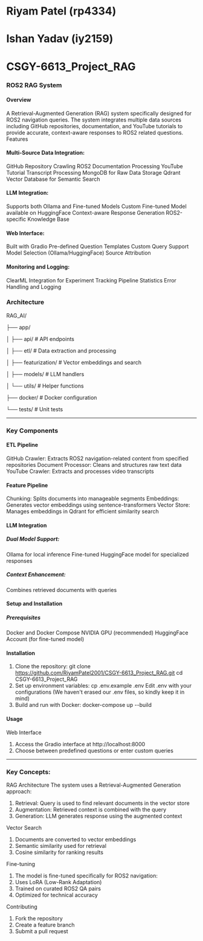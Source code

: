 # Riyam Patel (rp4334)
# Ishan Yadav (iy2159)

# CSGY-6613_Project_RAG

### ROS2 RAG System
#### Overview
A Retrieval-Augmented Generation (RAG) system specifically designed for ROS2 navigation queries. The system integrates multiple data sources including GitHub repositories, documentation, and YouTube tutorials to provide accurate, context-aware responses to ROS2 related questions.
Features

#### Multi-Source Data Integration:
GitHub Repository Crawling
ROS2 Documentation Processing
YouTube Tutorial Transcript Processing
MongoDB for Raw Data Storage
Qdrant Vector Database for Semantic Search


#### LLM Integration:
Supports both Ollama and Fine-tuned Models
Custom Fine-tuned Model available on HuggingFace
Context-aware Response Generation
ROS2-specific Knowledge Base


#### Web Interface:
Built with Gradio
Pre-defined Question Templates
Custom Query Support
Model Selection (Ollama/HuggingFace)
Source Attribution


#### Monitoring and Logging:
ClearML Integration for Experiment Tracking
Pipeline Statistics
Error Handling and Logging

### Architecture

RAG_AI/

├── app/

│   ├── api/                # API endpoints

│   ├── etl/                # Data extraction and processing

│   ├── featurization/      # Vector embeddings and search

│   ├── models/             # LLM handlers

│   └── utils/              # Helper functions

├── docker/                 # Docker configuration

└── tests/                  # Unit tests

--------------------------------------------------------------------------------------------------------------------------------------

### Key Components
#### ETL Pipeline

GitHub Crawler: Extracts ROS2 navigation-related content from specified repositories
Document Processor: Cleans and structures raw text data
YouTube Crawler: Extracts and processes video transcripts

#### Feature Pipeline

Chunking: Splits documents into manageable segments
Embeddings: Generates vector embeddings using sentence-transformers
Vector Store: Manages embeddings in Qdrant for efficient similarity search

#### LLM Integration

##### Dual Model Support:
  Ollama for local inference
  Fine-tuned HuggingFace model for specialized responses
  
##### Context Enhancement: 
Combines retrieved documents with queries

#### Setup and Installation
##### Prerequisites
  Docker and Docker Compose
  NVIDIA GPU (recommended)
  HuggingFace Account (for fine-tuned model)

#### Installation
1. Clone the repository:
      git clone https://github.com/RiyamPatel2001/CSGY-6613_Project_RAG.git
      cd CSGY-6613_Project_RAG
2. Set up environment variables:
      cp .env.example .env
      Edit .env with your configurations (We haven't erased our .env files, so kindly keep it in mind)
3. Build and run with Docker:
      docker-compose up --build

#### Usage
Web Interface
  1. Access the Gradio interface at http://localhost:8000
  2. Choose between predefined questions or enter custom queries

--------------------------------------------------------------------------------------------------------------------------------------

### Key Concepts:

RAG Architecture
  The system uses a Retrieval-Augmented Generation approach:
  
  1. Retrieval: Query is used to find relevant documents in the vector store
  2. Augmentation: Retrieved context is combined with the query
  3. Generation: LLM generates response using the augmented context

Vector Search
  1. Documents are converted to vector embeddings
  2. Semantic similarity used for retrieval
  3. Cosine similarity for ranking results

Fine-tuning
  1. The model is fine-tuned specifically for ROS2 navigation:
  2. Uses LoRA (Low-Rank Adaptation)
  3. Trained on curated ROS2 QA pairs
  4. Optimized for technical accuracy

Contributing
  1. Fork the repository
  2. Create a feature branch
  3. Submit a pull request
